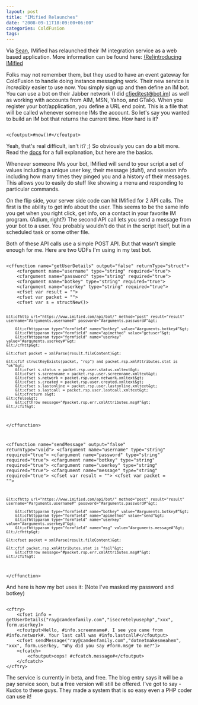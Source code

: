 ```yaml
---
layout: post
title: "IMified Relaunches"
date: "2008-09-11T18:09:00+06:00"
categories: ColdFusion 
tags: 
---
```


Via <a href="http://www.corfield.org/blog">Sean</a>, IMified has relaunched their IM integration service as a web based application. More information can be found here: <a href="http://blog.imified.com/index.php/2008/09/11/reintroducing-imified/">(Re)introducing IMified</a>
<!--more-->
Folks may not remember them, but they used to have an event gateway for ColdFusion to handle doing instance messaging work. Their new service is <i>incredibly</i> easier to use now. You simply sign up and then define an IM bot. You can use a bot on their Jabber network (I did cfjeditest@bot.im) as well as working with accounts from AIM, MSN, Yahoo, and GTalk). When you register your bot/application, you define a URL end point. This is a file that will be called whenever someone IMs the account. So let's say you wanted to build an IM bot that returns the current time. How hard is it?

<code>
&lt;cfoutput&gt;#now()#&lt;/cfoutput&gt;
</code>

Yeah, that's real difficult, isn't it? ;) So obviously you can do a bit more. Read the <a href="http://new.imified.com/developers/api">docs</a> for a full explanation, but here are the basics.

Whenever someone IMs your bot, IMified will send to your script a set of values including a unique user key, their message (duh!), and session info including how many times they pinged you and a history of their messages. This allows you to easily do stuff like showing a menu and responding to particular commands.

On the flip side, your server side code can hit IMified for 2 API calls. The first is the ability to get info about the user. This seems to be the same info you get when you right click, get info, on a contact in your favorite IM program. (Adium, right?) The second API call lets you send a message from your bot to a user. You probably wouldn't do that in the script itself, but in a scheduled task or some other file. 

Both of these API calls use a simple POST API. But that wasn't simple enough for me. Here are two UDFs I'm using in my test bot.

<code>
&lt;cffunction name="getUserDetails" output="false" returnType="struct"&gt;
	&lt;cfargument name="username" type="string" required="true"&gt;
	&lt;cfargument name="password" type="string" required="true"&gt;
	&lt;cfargument name="botkey" type="string" required="true"&gt;
	&lt;cfargument name="userkey" type="string" required="true"&gt;
	&lt;cfset var result = ""&gt;
	&lt;cfset var packet = ""&gt;
	&lt;cfset var s = structNew()&gt;
		
	&lt;cfhttp url="https://www.imified.com/api/bot/" method="post" result="result" username="#arguments.username#" password="#arguments.password#"&gt;

		&lt;cfhttpparam type="formfield" name="botkey" value="#arguments.botkey#"&gt;
		&lt;cfhttpparam type="formfield" name="apimethod" value="getuser"&gt;
		&lt;cfhttpparam type="formfield" name="userkey" value="#arguments.userkey#"&gt;
	&lt;/cfhttp&gt;

	&lt;cfset packet = xmlParse(result.fileContent)&gt;
	
	&lt;cfif structKeyExists(packet, "rsp") and packet.rsp.xmlAttributes.stat is "ok"&gt;
		&lt;cfset s.status = packet.rsp.user.status.xmltext&gt;
		&lt;cfset s.screenname = packet.rsp.user.screenname.xmltext&gt;
		&lt;cfset s.network = packet.rsp.user.network.xmltext&gt;
		&lt;cfset s.created = packet.rsp.user.created.xmltext&gt;
		&lt;cfset s.lastonline = packet.rsp.user.lastonline.xmltext&gt;
		&lt;cfset s.lastcall = packet.rsp.user.lastcall.xmltext&gt;
		&lt;cfreturn s&gt;
	&lt;cfelse&gt;
		&lt;cfthrow message="#packet.rsp.err.xmlAttributes.msg#"&gt;
	&lt;/cfif&gt;
&lt;/cffunction&gt;

&lt;cffunction name="sendMessage" output="false" returnType="void"&gt;
	&lt;cfargument name="username" type="string" required="true"&gt;
	&lt;cfargument name="password" type="string" required="true"&gt;
	&lt;cfargument name="botkey" type="string" required="true"&gt;
	&lt;cfargument name="userkey" type="string" required="true"&gt;
	&lt;cfargument name="message" type="string" required="true"&gt;
	&lt;cfset var result = ""&gt;
	&lt;cfset var packet = ""&gt;

	&lt;cfhttp url="https://www.imified.com/api/bot/" method="post" result="result" username="#arguments.username#" password="#arguments.password#"&gt;

		&lt;cfhttpparam type="formfield" name="botkey" value="#arguments.botkey#"&gt;
		&lt;cfhttpparam type="formfield" name="apimethod" value="send"&gt;
		&lt;cfhttpparam type="formfield" name="userkey" value="#arguments.userkey#"&gt;
		&lt;cfhttpparam type="formfield" name="msg" value="#arguments.message#"&gt;
	&lt;/cfhttp&gt;

	&lt;cfset packet = xmlParse(result.fileContent)&gt;
	
	&lt;cfif packet.rsp.xmlAttributes.stat is "fail"&gt;
		&lt;cfthrow message="#packet.rsp.err.xmlAttributes.msg#"&gt;
	&lt;/cfif&gt;
&lt;/cffunction&gt;
</code>

And here is how my bot uses it: (Note I've masked my password and botkey)

<code>
&lt;cftry&gt;
	&lt;cfset info = getUserDetails("ray@camdenfamily.com","isecretelyusephp","xxx", form.userkey)&gt;
	&lt;cfoutput&gt;Hello, #info.screenname#. I see you came from #info.network#. Your last call was #info.lastcall#&lt;/cfoutput&gt;
	&lt;cfset sendMessage("ray@camdenfamily.com","dotnetmakesmeahem", "xxx", form.userkey, "Why did you say #form.msg# to me?")&gt;
	&lt;cfcatch&gt;
		&lt;cfoutput&gt;oops! #cfcatch.message#&lt;/cfoutput&gt;
	&lt;/cfcatch&gt;
&lt;/cftry&gt;
</code>

The service is currently in beta, and free. The blog entry says it will be a pay service soon, but a free version will still be offered. I've got to say - Kudos to these guys. They made a system that is so easy even a PHP coder can use it!